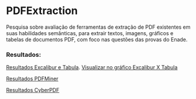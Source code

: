 # PDFExtraction
Pesquisa sobre avaliação de ferramentas de extração de PDF existentes em suas habilidades semânticas, para extrair textos, imagens, gráficos e tabelas de documentos PDF, com foco nas questões das provas do Enade. 

### Resultados:

<a href="https://docs.google.com/spreadsheets/d/e/2PACX-1vQCx4DweLAFnEA2RrWQWvnOM25kc2hHPJSbl-ti4LJy1ewGAYUuv74i5lL29z9cZ5K88f2KrVBsx8ra/pubhtml?gid=1461374803&single=true">Resultados Excalibur e Tabula</a>. <a href="https://docs.google.com/spreadsheets/d/e/2PACX-1vQCx4DweLAFnEA2RrWQWvnOM25kc2hHPJSbl-ti4LJy1ewGAYUuv74i5lL29z9cZ5K88f2KrVBsx8ra/pubchart?oid=2082733200&format=interactive">Visualizar no gráfico Excalibur X Tabula</a>

<a href="https://docs.google.com/spreadsheets/d/e/2PACX-1vQCx4DweLAFnEA2RrWQWvnOM25kc2hHPJSbl-ti4LJy1ewGAYUuv74i5lL29z9cZ5K88f2KrVBsx8ra/pubhtml?gid=1902115319&single=true">Resultados PDFMiner</a>

<a href="https://docs.google.com/spreadsheets/d/e/2PACX-1vQCx4DweLAFnEA2RrWQWvnOM25kc2hHPJSbl-ti4LJy1ewGAYUuv74i5lL29z9cZ5K88f2KrVBsx8ra/pubhtml?gid=915779694&single=true">Resultados CyberPDF</a>

